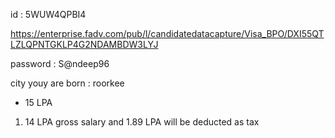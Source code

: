 id : 5WUW4QPBI4

https://enterprise.fadv.com/pub/l/candidatedatacapture/Visa_BPO/DXI55QTLZLQPNTGKLP4G2NDAMBDW3LYJ

password : S@ndeep96

city youy are born : roorkee





- 15 LPA

1. 14 LPA gross salary and 1.89 LPA will be deducted as tax